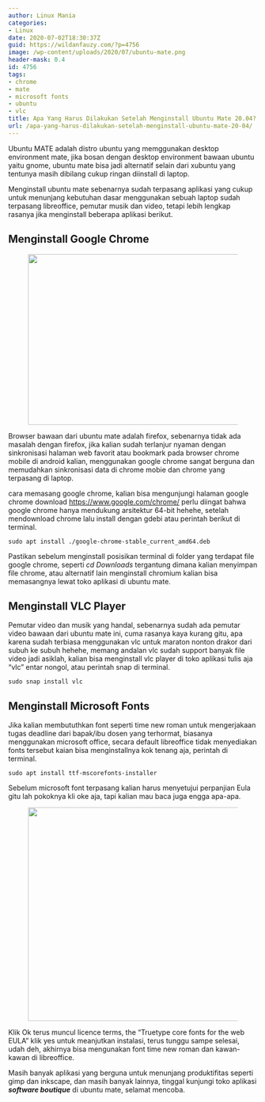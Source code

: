 ```yaml
---
author: Linux Mania
categories:
- Linux
date: 2020-07-02T18:30:37Z
guid: https://wildanfauzy.com/?p=4756
image: /wp-content/uploads/2020/07/ubuntu-mate.png
header-mask: 0.4
id: 4756
tags:
- chrome
- mate
- microsoft fonts
- ubuntu
- vlc
title: Apa Yang Harus Dilakukan Setelah Menginstall Ubuntu Mate 20.04?
url: /apa-yang-harus-dilakukan-setelah-menginstall-ubuntu-mate-20-04/
---
```


Ubuntu MATE adalah distro ubuntu yang memggunakan desktop environment mate, jika bosan dengan desktop environment bawaan ubuntu yaitu gnome, ubuntu mate bisa jadi alternatif selain dari xubuntu yang tentunya masih dibilang cukup ringan diinstall di laptop.

Menginstall ubuntu mate sebenarnya sudah terpasang aplikasi yang cukup untuk menunjang kebutuhan dasar menggunakan sebuah laptop sudah terpasang libreoffice, pemutar musik dan video, tetapi lebih lengkap rasanya jika menginstall beberapa aplikasi berikut.

## Menginstall Google Chrome

<div class="wp-block-image">
  <figure class="aligncenter size-large"><img loading="lazy" width="642" height="345" src="https://i0.wp.com/wildanfauzy.com/wp-content/uploads/2020/07/google-chrome.jpg?resize=642%2C345&#038;ssl=1" alt="" class="wp-image-4759" data-recalc-dims="1" /></figure>
</div>

Browser bawaan dari ubuntu mate adalah firefox, sebenarnya tidak ada masalah dengan firefox, jika kalian sudah terlanjur nyaman dengan sinkronisasi halaman web favorit atau bookmark pada browser chrome mobile di android kalian, menggunakan google chrome sangat berguna dan memudahkan sinkronisasi data di chrome mobie dan chrome yang terpasang di laptop.

cara memasang google chrome, kalian bisa mengunjungi halaman google chrome download <https://www.google.com/chrome/> perlu diingat bahwa google chrome hanya mendukung arsitektur 64-bit hehehe, setelah mendownload chrome lalu install dengan gdebi atau perintah berikut di terminal.

<pre class="wp-block-code"><code>sudo apt install ./google-chrome-stable_current_amd64.deb</code></pre>

Pastikan sebelum menginstall posisikan terminal di folder yang terdapat file google chrome, seperti _cd Downloads_ tergantung dimana kalian menyimpan file chrome, atau alternatif lain menginstall chromium kalian bisa memasangnya lewat toko aplikasi di ubuntu mate.

## Menginstall VLC Player

Pemutar video dan musik yang handal, sebenarnya sudah ada pemutar video bawaan dari ubuntu mate ini, cuma rasanya kaya kurang gitu, apa karena sudah terbiasa menggunakan vlc untuk maraton nonton drakor dari subuh ke subuh hehehe, memang andalan vlc sudah support banyak file video jadi asiklah, kalian bisa menginstall vlc player di toko aplikasi tulis aja &#8220;vlc&#8221; entar nongol, atau perintah snap di terminal.

<pre class="wp-block-code"><code>sudo snap install vlc</code></pre>

## Menginstall Microsoft Fonts

Jika kalian membututhkan font seperti time new roman untuk mengerjakaan tugas deadline dari bapak/ibu dosen yang terhormat, biasanya menggunakan microsoft office, secara default libreoffice tidak menyediakan fonts tersebut kaian bisa menginstallnya kok tenang aja, perintah di terminal.

<pre class="wp-block-code"><code>sudo apt install ttf-mscorefonts-installer</code></pre>

Sebelum microsoft font terpasang kalian harus menyetujui perpanjian Eula gitu lah pokoknya kli oke aja, tapi kalian mau baca juga engga apa-apa.<figure class="wp-block-image size-large">

<img loading="lazy" width="768" height="432" src="https://i2.wp.com/wildanfauzy.com/wp-content/uploads/2020/07/font-microft.png?resize=768%2C432&#038;ssl=1" alt="" class="wp-image-4765" data-recalc-dims="1" /> </figure> 

Klik Ok terus muncul licence terms, the &#8220;Truetype core fonts for the web EULA&#8221; klik yes untuk meanjutkan instalasi, terus tunggu sampe selesai, udah deh, akhirnya bisa mengunakan font time new roman dan kawan-kawan di libreoffice.

Masih banyak aplikasi yang berguna untuk menunjang produktifitas seperti gimp dan inkscape, dan masih banyak lainnya, tinggal kunjungi toko aplikasi _**software boutique**_ di ubuntu mate, selamat mencoba.
